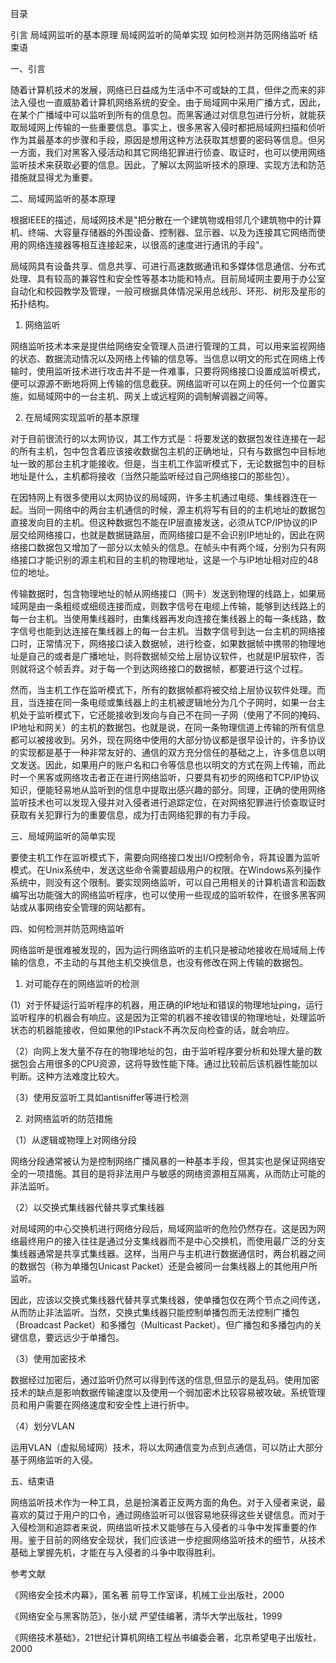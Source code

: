 

目录 

引言 
局域网监听的基本原理 
局域网监听的简单实现 
如何检测并防范网络监听 
结束语 

一、引言 

随着计算机技术的发展，网络已日益成为生活中不可或缺的工具，但伴之而来的非法入侵也一直威胁着计算机网络系统的安全。由于局域网中采用广播方式，因此，在某个广播域中可以监听到所有的信息包。而黑客通过对信息包进行分析，就能获取局域网上传输的一些重要信息。事实上，很多黑客入侵时都把局域网扫描和侦听作为其最基本的步骤和手段，原因是想用这种方法获取其想要的密码等信息。但另一方面，我们对黑客入侵活动和其它网络犯罪进行侦查、取证时，也可以使用网络监听技术来获取必要的信息。因此，了解以太网监听技术的原理、实现方法和防范措施就显得尤为重要。 

二、局域网监听的基本原理 

根据IEEE的描述，局域网技术是"把分散在一个建筑物或相邻几个建筑物中的计算机、终端、大容量存储器的外围设备、控制器、显示器、以及为连接其它网络而使用的网络连接器等相互连接起来，以很高的速度进行通讯的手段"。 

局域网具有设备共享、信息共享、可进行高速数据通讯和多媒体信息通信、分布式处理、具有较高的兼容性和安全性等基本功能和特点。目前局域网主要用于办公室自动化和校园教学及管理，一般可根据具体情况采用总线形、环形、树形及星形的拓扑结构。 

1. 网络监听 

网络监听技术本来是提供给网络安全管理人员进行管理的工具，可以用来监视网络的状态、数据流动情况以及网络上传输的信息等。当信息以明文的形式在网络上传输时，使用监听技术进行攻击并不是一件难事，只要将网络接口设置成监听模式，便可以源源不断地将网上传输的信息截获。网络监听可以在网上的任何一个位置实施，如局域网中的一台主机、网关上或远程网的调制解调器之间等。 

2. 在局域网实现监听的基本原理 

对于目前很流行的以太网协议，其工作方式是：将要发送的数据包发往连接在一起的所有主机，包中包含着应该接收数据包主机的正确地址，只有与数据包中目标地址一致的那台主机才能接收。但是，当主机工作监听模式下，无论数据包中的目标地址是什么，主机都将接收（当然只能监听经过自己网络接口的那些包）。 

在因特网上有很多使用以太网协议的局域网，许多主机通过电缆、集线器连在一起。当同一网络中的两台主机通信的时候，源主机将写有目的的主机地址的数据包直接发向目的主机。但这种数据包不能在IP层直接发送，必须从TCP/IP协议的IP层交给网络接口，也就是数据链路层，而网络接口是不会识别IP地址的，因此在网络接口数据包又增加了一部分以太帧头的信息。在帧头中有两个域，分别为只有网络接口才能识别的源主机和目的主机的物理地址，这是一个与IP地址相对应的48位的地址。 

传输数据时，包含物理地址的帧从网络接口（网卡）发送到物理的线路上，如果局域网是由一条粗缆或细缆连接而成，则数字信号在电缆上传输，能够到达线路上的每一台主机。当使用集线器时，由集线器再发向连接在集线器上的每一条线路，数字信号也能到达连接在集线器上的每一台主机。当数字信号到达一台主机的网络接口时，正常情况下，网络接口读入数据帧，进行检查，如果数据帧中携带的物理地址是自己的或者是广播地址，则将数据帧交给上层协议软件，也就是IP层软件，否则就将这个帧丢弃。对于每一个到达网络接口的数据帧，都要进行这个过程。 

然而，当主机工作在监听模式下，所有的数据帧都将被交给上层协议软件处理。而且，当连接在同一条电缆或集线器上的主机被逻辑地分为几个子网时，如果一台主机处于监听模式下，它还能接收到发向与自己不在同一子网（使用了不同的掩码、IP地址和网关）的主机的数据包。也就是说，在同一条物理信道上传输的所有信息都可以被接收到。另外，现在网络中使用的大部分协议都是很早设计的，许多协议的实现都是基于一种非常友好的、通信的双方充分信任的基础之上，许多信息以明文发送。因此，如果用户的账户名和口令等信息也以明文的方式在网上传输，而此时一个黑客或网络攻击者正在进行网络监听，只要具有初步的网络和TCP/IP协议知识，便能轻易地从监听到的信息中提取出感兴趣的部分。同理，正确的使用网络监听技术也可以发现入侵并对入侵者进行追踪定位，在对网络犯罪进行侦查取证时获取有关犯罪行为的重要信息，成为打击网络犯罪的有力手段。 

三、局域网监听的简单实现 

要使主机工作在监听模式下，需要向网络接口发出I/O控制命令，将其设置为监听模式。在Unix系统中，发送这些命令需要超级用户的权限。在Windows系列操作系统中，则没有这个限制。要实现网络监听，可以自己用相关的计算机语言和函数编写出功能强大的网络监听程序，也可以使用一些现成的监听软件，在很多黑客网站或从事网络安全管理的网站都有。 

四、如何检测并防范网络监听 

网络监听是很难被发现的，因为运行网络监听的主机只是被动地接收在局域局上传输的信息，不主动的与其他主机交换信息，也没有修改在网上传输的数据包。 

1. 对可能存在的网络监听的检测 

(1）对于怀疑运行监听程序的机器，用正确的IP地址和错误的物理地址ping，运行监听程序的机器会有响应。这是因为正常的机器不接收错误的物理地址，处理监听状态的机器能接收，但如果他的IPstack不再次反向检查的话，就会响应。 

（2）向网上发大量不存在的物理地址的包，由于监听程序要分析和处理大量的数据包会占用很多的CPU资源，这将导致性能下降。通过比较前后该机器性能加以判断。这种方法难度比较大。 

（3）使用反监听工具如antisniffer等进行检测 

2. 对网络监听的防范措施 

（1）从逻辑或物理上对网络分段 

网络分段通常被认为是控制网络广播风暴的一种基本手段，但其实也是保证网络安全的一项措施。其目的是将非法用户与敏感的网络资源相互隔离，从而防止可能的非法监听。 

（2）以交换式集线器代替共享式集线器 

对局域网的中心交换机进行网络分段后，局域网监听的危险仍然存在。这是因为网络最终用户的接入往往是通过分支集线器而不是中心交换机，而使用最广泛的分支集线器通常是共享式集线器。这样，当用户与主机进行数据通信时，两台机器之间的数据包（称为单播包Unicast Packet）还是会被同一台集线器上的其他用户所监听。 

因此，应该以交换式集线器代替共享式集线器，使单播包仅在两个节点之间传送，从而防止非法监听。当然，交换式集线器只能控制单播包而无法控制广播包（Broadcast Packet）和多播包（Multicast Packet）。但广播包和多播包内的关键信息，要远远少于单播包。 

（3）使用加密技术 

数据经过加密后，通过监听仍然可以得到传送的信息,但显示的是乱码。使用加密技术的缺点是影响数据传输速度以及使用一个弱加密术比较容易被攻破。系统管理员和用户需要在网络速度和安全性上进行折中。 

（4）划分VLAN 

运用VLAN（虚拟局域网）技术，将以太网通信变为点到点通信，可以防止大部分基于网络监听的入侵。 

五、结束语 

网络监听技术作为一种工具，总是扮演着正反两方面的角色。对于入侵者来说，最喜欢的莫过于用户的口令，通过网络监听可以很容易地获得这些关键信息。而对于入侵检测和追踪者来说，网络监听技术又能够在与入侵者的斗争中发挥重要的作用。鉴于目前的网络安全现状，我们应该进一步挖掘网络监听技术的细节，从技术基础上掌握先机，才能在与入侵者的斗争中取得胜利。 

参考文献 

《网络安全技术内幕》，匿名著 前导工作室译，机械工业出版社，2000 

《网络安全与黑客防范》，张小斌 严望佳编著，清华大学出版社，1999 

《网络技术基础》，21世纪计算机网络工程丛书编委会著，北京希望电子出版社，2000
